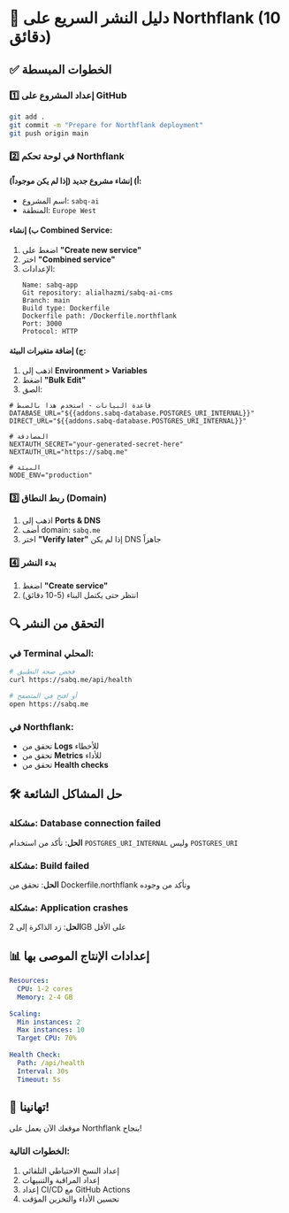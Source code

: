 # 🚀 دليل النشر السريع على Northflank (10 دقائق)

## ✅ الخطوات المبسطة

### 1️⃣ إعداد المشروع على GitHub
```bash
git add .
git commit -m "Prepare for Northflank deployment"
git push origin main
```

### 2️⃣ في لوحة تحكم Northflank

#### أ) إنشاء مشروع جديد (إذا لم يكن موجوداً):
- اسم المشروع: `sabq-ai`
- المنطقة: `Europe West`

#### ب) إنشاء Combined Service:
1. اضغط على **"Create new service"**
2. اختر **"Combined service"**
3. الإعدادات:
   ```
   Name: sabq-app
   Git repository: alialhazmi/sabq-ai-cms
   Branch: main
   Build type: Dockerfile
   Dockerfile path: /Dockerfile.northflank
   Port: 3000
   Protocol: HTTP
   ```

#### ج) إضافة متغيرات البيئة:
1. اذهب إلى **Environment > Variables**
2. اضغط **"Bulk Edit"**
3. الصق:
```env
# قاعدة البيانات - استخدم هذا بالضبط
DATABASE_URL="${{addons.sabq-database.POSTGRES_URI_INTERNAL}}"
DIRECT_URL="${{addons.sabq-database.POSTGRES_URI_INTERNAL}}"

# المصادقة
NEXTAUTH_SECRET="your-generated-secret-here"
NEXTAUTH_URL="https://sabq.me"

# البيئة
NODE_ENV="production"
```

### 3️⃣ ربط النطاق (Domain)
1. اذهب إلى **Ports & DNS**
2. أضف domain: `sabq.me`
3. اختر **"Verify later"** إذا لم يكن DNS جاهزاً

### 4️⃣ بدء النشر
1. اضغط **"Create service"**
2. انتظر حتى يكتمل البناء (5-10 دقائق)

## 🔍 التحقق من النشر

### في Terminal المحلي:
```bash
# فحص صحة التطبيق
curl https://sabq.me/api/health

# أو افتح في المتصفح
open https://sabq.me
```

### في Northflank:
- تحقق من **Logs** للأخطاء
- تحقق من **Metrics** للأداء
- تحقق من **Health checks**

## 🛠️ حل المشاكل الشائعة

### مشكلة: Database connection failed
**الحل**: تأكد من استخدام `POSTGRES_URI_INTERNAL` وليس `POSTGRES_URI`

### مشكلة: Build failed
**الحل**: تحقق من Dockerfile.northflank وتأكد من وجوده

### مشكلة: Application crashes
**الحل**: زد الذاكرة إلى 2GB على الأقل

## 📊 إعدادات الإنتاج الموصى بها

```yaml
Resources:
  CPU: 1-2 cores
  Memory: 2-4 GB
  
Scaling:
  Min instances: 2
  Max instances: 10
  Target CPU: 70%
  
Health Check:
  Path: /api/health
  Interval: 30s
  Timeout: 5s
```

## 🎉 تهانينا!
موقعك الآن يعمل على Northflank بنجاح!

### الخطوات التالية:
1. إعداد النسخ الاحتياطي التلقائي
2. إعداد المراقبة والتنبيهات
3. إعداد CI/CD مع GitHub Actions
4. تحسين الأداء والتخزين المؤقت
